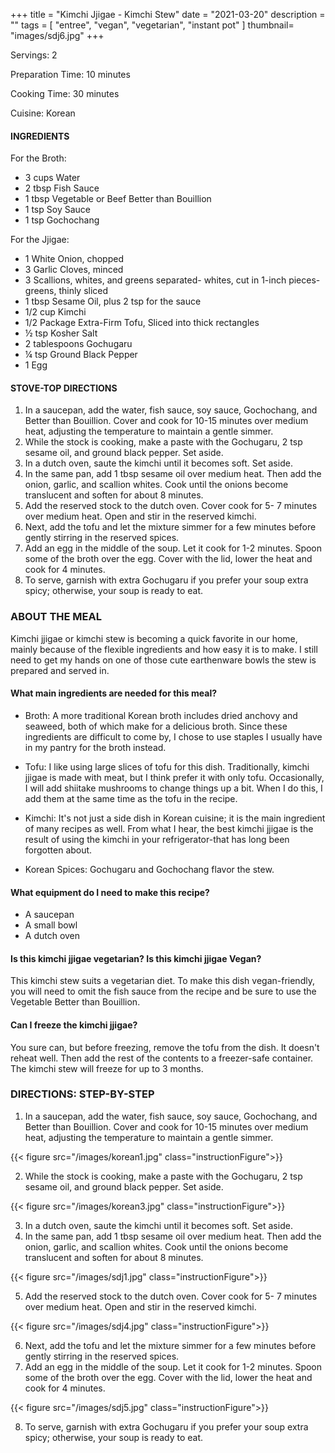 +++
title = "Kimchi Jjigae - Kimchi Stew"
date = "2021-03-20"
description = ""
tags = [
    "entree",
    "vegan",
    "vegetarian",
    "instant pot"
]
thumbnail= "images/sdj6.jpg"
+++

Servings: 2 <!--more-->

Preparation Time: 10 minutes 

Cooking Time: 30 minutes 

Cuisine: Korean

#### INGREDIENTS 

For the Broth: 

* 3 cups Water
* 2 tbsp Fish Sauce
* 1 tbsp Vegetable or Beef Better than Bouillion 
* 1 tsp Soy Sauce 
* 1 tsp Gochochang

For the Jjigae: 

* 1 White Onion, chopped
* 3 Garlic Cloves, minced
* 3 Scallions, whites, and greens separated- whites, cut in 1-inch pieces- greens, thinly sliced
* 1 tbsp Sesame Oil, plus 2 tsp for the sauce 
* 1/2 cup Kimchi
* 1/2 Package Extra-Firm Tofu, Sliced into thick rectangles   
* ½ tsp Kosher Salt
* 2 tablespoons Gochugaru 
* ¼ tsp Ground Black Pepper
* 1 Egg


#### STOVE-TOP DIRECTIONS 

1. In a saucepan, add the water, fish sauce, soy sauce, Gochochang, and Better than Bouillion. Cover and cook for 10-15 minutes over medium heat, adjusting the temperature to maintain a gentle simmer. 
2. While the stock is cooking, make a paste with the Gochugaru, 2 tsp sesame oil, and ground black pepper. Set aside. 
3. In a dutch oven, saute the kimchi until it becomes soft. Set aside. 
4. In the same pan, add 1 tbsp sesame oil over medium heat. Then add the onion, garlic, and scallion whites. Cook until the onions become translucent and soften for about 8 minutes. 
5. Add the reserved stock to the dutch oven. Cover cook for 5- 7 minutes over medium heat. Open and stir in the reserved kimchi.
6. Next, add the tofu and let the mixture simmer for a few minutes before gently stirring in the reserved spices. 
7. Add an egg in the middle of the soup. Let it cook for 1-2 minutes. Spoon some of the broth over the egg. Cover with the lid, lower the heat and cook for 4 minutes. 
7. To serve, garnish with extra Gochugaru if you prefer your soup extra spicy; otherwise, your soup is ready to eat. 

### ABOUT THE MEAL

Kimchi jjigae or kimchi stew is becoming a quick favorite in our home, mainly because of the flexible ingredients and how easy it is to make. I still need to get my hands on one of those cute earthenware bowls the stew is prepared and served in. 

#### What main ingredients are needed for this meal?

* Broth: A more traditional Korean broth includes dried anchovy and seaweed, both of which make for a delicious broth. Since these ingredients are difficult to come by, I chose to use staples I usually have in my pantry for the broth instead. 

* Tofu: I like using large slices of tofu for this dish. Traditionally, kimchi jjigae is made with meat, but I think prefer it with only tofu. Occasionally, I will add shiitake mushrooms to change things up a bit. When I do this, I add them at the same time as the tofu in the recipe. 

* Kimchi: It's not just a side dish in Korean cuisine; it is the main ingredient of many recipes as well. From what I hear, the best kimchi jjigae is the result of using the kimchi in your refrigerator-that has long been forgotten about.

* Korean Spices: Gochugaru and Gochochang flavor the stew. 

#### What equipment do I need to make this recipe?

* A saucepan 
* A small bowl 
* A dutch oven

#### Is this kimchi jjigae vegetarian? Is this kimchi jjigae Vegan?

This kimchi stew suits a vegetarian diet. To make this dish vegan-friendly, you will need to omit the fish sauce from the recipe and be sure to use the Vegetable Better than Bouillion. 

#### Can I freeze the kimchi jjigae? 

You sure can, but before freezing, remove the tofu from the dish. It doesn't reheat well. Then add the rest of the contents to a freezer-safe container. The kimchi stew will freeze for up to 3 months.


### DIRECTIONS: STEP-BY-STEP 

1. In a saucepan, add the water, fish sauce, soy sauce, Gochochang, and Better than Bouillion. Cover and cook for 10-15 minutes over medium heat, adjusting the temperature to maintain a gentle simmer. 

{{< figure src="/images/korean1.jpg" class="instructionFigure">}}

2. While the stock is cooking, make a paste with the Gochugaru, 2 tsp sesame oil, and ground black pepper. Set aside. 

{{< figure src="/images/korean3.jpg" class="instructionFigure">}}

3. In a dutch oven, saute the kimchi until it becomes soft. Set aside. 
4. In the same pan, add 1 tbsp sesame oil over medium heat. Then add the onion, garlic, and scallion whites. Cook until the onions become translucent and soften for about 8 minutes. 

{{< figure src="/images/sdj1.jpg" class="instructionFigure">}}

5. Add the reserved stock to the dutch oven. Cover cook for 5- 7 minutes over medium heat. Open and stir in the reserved kimchi.

{{< figure src="/images/sdj4.jpg" class="instructionFigure">}}

6. Next, add the tofu and let the mixture simmer for a few minutes before gently stirring in the reserved spices. 
7. Add an egg in the middle of the soup. Let it cook for 1-2 minutes. Spoon some of the broth over the egg. Cover with the lid, lower the heat and cook for 4 minutes. 

{{< figure src="/images/sdj5.jpg" class="instructionFigure">}}

8. To serve, garnish with extra Gochugaru if you prefer your soup extra spicy; otherwise, your soup is ready to eat. 



